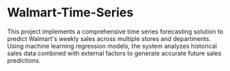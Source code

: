 # Walmart-Time-Series
This project implements a comprehensive time series forecasting solution to predict Walmart's weekly sales across multiple stores and departments. Using machine learning regression models, the system analyzes historical sales data combined with external factors to generate accurate future sales predictions.
